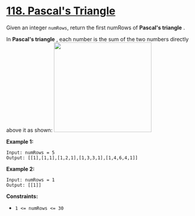 # [118. Pascal's Triangle](https://leetcode.com/problems/pascals-triangle/description/)

Given an integer `numRows`, return the first numRows of **Pascal's triangle** .

In **Pascal's triangle** , each number is the sum of the two numbers directly above it as shown:
<img alt="" src="https://upload.wikimedia.org/wikipedia/commons/0/0d/PascalTriangleAnimated2.gif" style="height: 240px; width: 260px;">

**Example 1:**

```
Input: numRows = 5
Output: [[1],[1,1],[1,2,1],[1,3,3,1],[1,4,6,4,1]]
```

**Example 2:**

```
Input: numRows = 1
Output: [[1]]
```

**Constraints:**

- `1 <= numRows <= 30`
